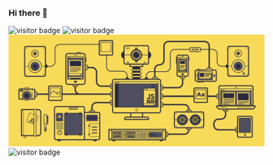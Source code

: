 ### Hi there 👋
![visitor badge](https://visitor-badge.glitch.me/badge?page_id=jwenjian.visitor-badge)
![visitor badge](https://visitor-badge.glitch.me/badge?page_id=jwenjian.visitor-badge)
<img  src="https://raw.githubusercontent.com/hebertdev/hebertdev/master/img/javascript.gif" />
![visitor badge](https://visitor-badge.glitch.me/badge?page_id=jwenjian.visitor-badge)

<!--
**gian-sosa/gian-sosa** is a ✨ _special_ ✨ repository because its `README.md` (this file) appears on your GitHub profile.

Here are some ideas to get you started:

- 🔭 I’m currently working on ...
- 🌱 I’m currently learning ...
- 👯 I’m looking to collaborate on ...
- 🤔 I’m looking for help with ...
- 💬 Ask me about ...
- 📫 How to reach me: ...
- 😄 Pronouns: ...
- ⚡ Fun fact: ...
-->
